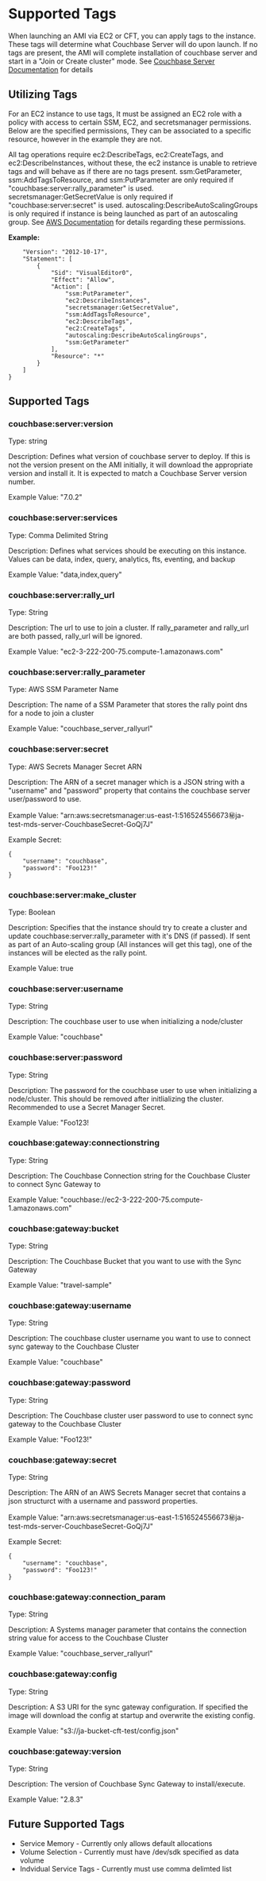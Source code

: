 # Supported Tags

When launching an AMI via EC2 or CFT, you can apply tags to the instance.  These tags will determine what Couchbase Server will do upon launch.  If no tags are present, the AMI will complete installation of couchbase server and start in a "Join or Create cluster" mode. See [Couchbase Server Documentation](https://docs.aws.amazon.com/AWSEC2/latest/UserGuide/instancedata-data-retrieval.html) for details

## Utilizing Tags

For an EC2 instance to use tags, It must be assigned an EC2 role with a policy with access to certain SSM, EC2, and secretsmanager permissions.  Below are the specified permissions, They can be associated to a specific resource, however in the example they are not.

All tag operations require ec2:DescribeTags, ec2:CreateTags, and ec2:DescribeInstances, without these, the ec2 instance is unable to retrieve tags and will behave as if there are no tags present.  ssm:GetParameter, ssm:AddTagsToResource, and ssm:PutParameter are only required if "couchbase:server:rally_parameter" is used.  secretsmanager:GetSecretValue is only required if "couchbase:server:secret" is used. autoscaling:DescribeAutoScalingGroups is only required if instance is being launched as part of an autoscaling group. See [AWS Documentation](https://docs.aws.amazon.com/service-authorization/latest/reference/list_amazonec2.html) for details regarding these permissions.

**Example:**
```{
    "Version": "2012-10-17",
    "Statement": [
        {
            "Sid": "VisualEditor0",
            "Effect": "Allow",
            "Action": [
                "ssm:PutParameter",
                "ec2:DescribeInstances",
                "secretsmanager:GetSecretValue",
                "ssm:AddTagsToResource",
                "ec2:DescribeTags",
                "ec2:CreateTags",
                "autoscaling:DescribeAutoScalingGroups",
                "ssm:GetParameter"
            ],
            "Resource": "*"
        }
    ]
}
```

## Supported Tags

### **couchbase:server:version**
Type:  string

Description:  Defines what version of couchbase server to deploy.  If this is not the version present on the AMI initially, it will download the appropriate version and install it.  It is expected to match a Couchbase Server version number.

Example Value:  "7.0.2"

### **couchbase:server:services**
Type: Comma Delimited String

Description:  Defines what services should be executing on this instance.  Values can be data, index, query, analytics, fts, eventing, and backup

Example Value: "data,index,query"

### **couchbase:server:rally_url**
Type: String

Description:  The url to use to join a cluster.  If rally_parameter and rally_url are both passed, rally_url will be ignored.

Example Value:  "ec2-3-222-200-75.compute-1.amazonaws.com"

### **couchbase:server:rally_parameter**
Type: AWS SSM Parameter Name

Description: The name of a SSM Parameter that stores the rally point dns for a node to join a cluster

Example Value: "couchbase_server_rallyurl"

### **couchbase:server:secret**
Type: AWS Secrets Manager Secret ARN

Description:  The ARN of a secret manager which is a JSON string with a "username" and "password" property that contains the couchbase server user/password to use.

Example Value: "arn:aws:secretsmanager:us-east-1:516524556673:secret:ja-test-mds-server-CouchbaseSecret-GoQj7J"

Example Secret:

```
{
    "username": "couchbase",
    "password": "Foo123!"
}
```

### **couchbase:server:make_cluster**
Type: Boolean

Description:  Specifies that the instance should try to create a cluster and update couchbase:server:rally_parameter with it's DNS (if passed).  If sent as part of an Auto-scaling group (All instances will get this tag), one of the instances will be elected as the rally point.

Example Value: true

### **couchbase:server:username**
Type: String

Description: The couchbase user to use when initializing a node/cluster

Example Value: "couchbase"

### **couchbase:server:password**
Type: String

Description: The password for the couchbase user to use when initializing a node/cluster.  This should be removed after initlializing the cluster.  Recommended to use a Secret Manager Secret.

Example Value: "Foo123!

### **couchbase:gateway:connectionstring**
Type: String

Description: The Couchbase Connection string for the Couchbase Cluster to connect Sync Gateway to

Example Value: "couchbase://ec2-3-222-200-75.compute-1.amazonaws.com"

### **couchbase:gateway:bucket**
Type: String

Description: The Couchbase Bucket that you want to use with the Sync Gateway

Example Value: "travel-sample"

### **couchbase:gateway:username**
Type: String

Description: The couchbase cluster username you want to use to connect sync gateway to the Couchbase Cluster

Example Value: "couchbase"

### **couchbase:gateway:password**
Type: String

Description: The Couchbase cluster user password to use to connect sync gateway to the Couchbase Cluster

Example Value: "Foo123!"

### **couchbase:gateway:secret**
Type: String

Description: The ARN of an AWS Secrets Manager secret that contains a json structurct with a username and password properties.

Example Value: "arn:aws:secretsmanager:us-east-1:516524556673:secret:ja-test-mds-server-CouchbaseSecret-GoQj7J"

Example Secret:

```
{
    "username": "couchbase",
    "password": "Foo123!"
}
```

### **couchbase:gateway:connection_param**
Type: String

Description: A Systems manager parameter that contains the connection string value for access to the Couchbase Cluster

Example Value: "couchbase_server_rallyurl"

### **couchbase:gateway:config**
Type: String

Description: A S3 URI for the sync gateway configuration.  If specified the image will download the config at startup and overwrite the existing config.

Example Value: "s3://ja-bucket-cft-test/config.json"

### **couchbase:gateway:version**
Type: String

Description: The version of Couchbase Sync Gateway to install/execute.

Example Value: "2.8.3"


## Future Supported Tags

* Service Memory - Currently only allows default allocations
* Volume Selection - Currently must have /dev/sdk specified as data volume
* Indvidual Service Tags - Currently must use comma delimted list